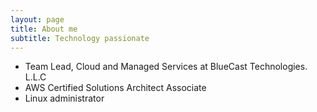 ```yaml
---
layout: page
title: About me
subtitle: Technology passionate
---
```



- Team Lead, Cloud and Managed Services at BlueCast Technologies. L.L.C
- AWS Certified Solutions Architect Associate
- Linux administrator


